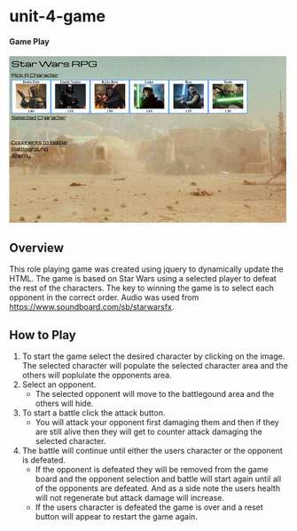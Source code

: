 # unit-4-game

#### Game Play

<img src="assets/images/rpg.gif">

## Overview

This role playing game was created using jquery to dynamically update the HTML. The game is based on Star Wars using a selected player to defeat the rest of the characters. The key to winning the game is to select each opponent in the correct order. Audio was used from https://www.soundboard.com/sb/starwarsfx.

## How to Play

1. To start the game select the desired character by clicking on the image. The selected character will populate the selected character area and the others will poplulate the opponents area.
2. Select an opponent.
   - The selected opponent will move to the battlegound area and the others will hide.
3. To start a battle click the attack button.
   - You will attack your opponent first damaging them and then if they are still alive then they will get to counter attack damaging the selected character.
4. The battle will continue until either the users character or the opponent is defeated.
   - If the opponent is defeated they will be removed from the game board and the opponent selection and battle will start again until all of the opponents are defeated. And as a side note the users health will not regenerate but attack damage will increase.
   - If the users character is defeated the game is over and a reset button will appear to restart the game again.
